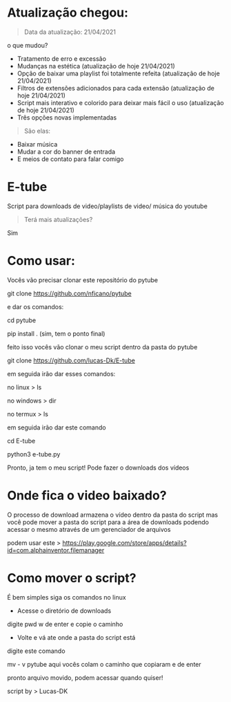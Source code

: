 # Atualização chegou:
> Data da atualização: 21/04/2021

o que mudou?

- Tratamento de erro e excessão
- Mudanças na estética (atualização de hoje 21/04/2021)
- Opção de baixar uma playlist foi totalmente refeita (atualização de hoje 21/04/2021)
- Filtros de extensões adicionados para cada extensão (atualização de hoje 21/04/2021)
- Script mais interativo e colorido para deixar mais fácil o uso (atualização de hoje 21/04/2021)
- Três opções novas implementadas
> São elas:

- Baixar música
- Mudar a cor do banner de entrada
- E meios de contato para falar comigo

# E-tube
Script para downloads de video/playlists de video/ música do youtube

> Terá mais atualizações?

Sim

# Como usar:

Vocês vão precisar clonar este repositório do pytube 

git clone https://github.com/nficano/pytube

e dar os comandos:

cd pytube

pip install .   (sim, tem o ponto final)

feito isso vocês vão clonar o meu script dentro da pasta do pytube

git clone https://github.com/lucas-Dk/E-tube

em seguida irão dar esses comandos:

no linux > ls

no windows > dir

no termux > ls

em seguida irão dar este comando

cd E-tube

python3 e-tube.py

Pronto, ja tem o meu script! Pode fazer o downloads dos vídeos

# Onde fica o video baixado?

O processo de download armazena o vídeo dentro da pasta do script
mas você pode mover a pasta do script para a área de downloads
podendo acessar o mesmo através de um gerenciador de arquivos

podem usar este > https://play.google.com/store/apps/details?id=com.alphainventor.filemanager

# Como mover o script?

É bem simples siga os comandos no linux

* Acesse o diretório de downloads

digite pwd w de enter
e copie o caminho

* Volte e vá ate onde a pasta do script está

digite este comando

mv - v pytube aqui vocês colam o caminho que copiaram e de enter

pronto arquivo movido, podem acessar quando quiser!

script by > Lucas-DK
